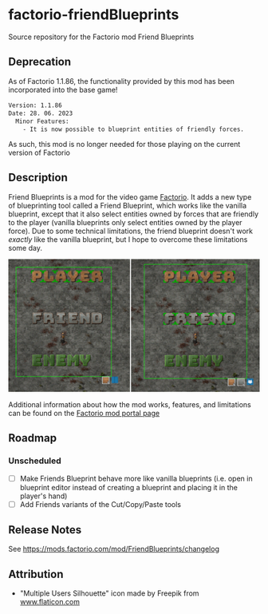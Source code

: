 # factorio-friendBlueprints
Source repository for the Factorio mod Friend Blueprints

## Deprecation
As of Factorio 1.1.86, the functionality provided by this mod has been incorporated into the base game! 

```
Version: 1.1.86
Date: 28. 06. 2023
  Minor Features:
    - It is now possible to blueprint entities of friendly forces.
```

As such, this mod is no longer needed for those playing on the current version of Factorio

## Description

Friend Blueprints is a mod for the video game [Factorio](https://factorio.com/).  It adds a new type of blueprinting tool called a Friend Blueprint, which works like the vanilla blueprint, except that it also select entities owned by forces that are friendly to the player (vanilla blueprints only select entities owned by the player force).  Due to some technical limitations, the friend blueprint doesn't work _exactly_ like the vanilla blueprint, but I hope to overcome these limitations some day.

![The vanilla blueprint tool (left) only selects the top row of text plates (PLAYER).  The friends blueprint tool selects the top two rows (PLAYER + FRIEND)](/screenshots/readme-01.png)

Additional information about how the mod works, features, and limitations can be found on the [Factorio mod portal page](https://mods.factorio.com/mod/FriendBlueprints)

## Roadmap

### Unscheduled
- [ ] Make Friends Blueprint behave more like vanilla blueprints (i.e. open in blueprint editor instead of creating a blueprint and placing it in the player's hand)
- [ ] Add Friends variants of the Cut/Copy/Paste tools

## Release Notes

See https://mods.factorio.com/mod/FriendBlueprints/changelog

## Attribution

- "Multiple Users Silhouette" icon made by Freepik from www.flaticon.com
